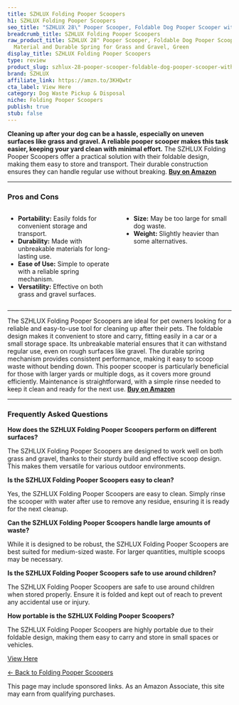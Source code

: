 ```yaml
---
title: SZHLUX Folding Pooper Scoopers
h1: SZHLUX Folding Pooper Scoopers
seo_title: "SZHLUX 28\" Pooper Scooper, Foldable Dog Pooper Scooper with\u2026"
breadcrumb_title: SZHLUX Folding Pooper Scoopers
raw_product_title: SZHLUX 28" Pooper Scooper, Foldable Dog Pooper Scooper with Unbreakable
  Material and Durable Spring for Grass and Gravel, Green
display_title: SZHLUX Folding Pooper Scoopers
type: review
product_slug: szhlux-28-pooper-scooper-foldable-dog-pooper-scooper-with-unbreakable-m-958543ca
brand: SZHLUX
affiliate_link: https://amzn.to/3KHQwtr
cta_label: View Here
category: Dog Waste Pickup & Disposal
niche: Folding Pooper Scoopers
publish: true
stub: false
---
```


<div id="intro" class="full-width">
  <p><strong>Cleaning up after your dog can be a hassle, especially on uneven surfaces like grass and gravel. A reliable pooper scooper makes this task easier, keeping your yard clean with minimal effort.</strong> The SZHLUX Folding Pooper Scoopers offer a practical solution with their foldable design, making them easy to store and transport. Their durable construction ensures they can handle regular use without breaking. <a href="https://amzn.to/3KHQwtr" rel="nofollow sponsored noopener" target="_blank"><strong>Buy on Amazon</strong></a></p>
</div>

<hr />
<h3 id="pros-cons">Pros and Cons</h3>
<div class="pc-grid" style="display:grid;grid-template-columns:1fr 1fr;gap:16px;">
  <ul>
    <li><strong>Portability:</strong> Easily folds for convenient storage and transport.</li>
    <li><strong>Durability:</strong> Made with unbreakable materials for long-lasting use.</li>
    <li><strong>Ease of Use:</strong> Simple to operate with a reliable spring mechanism.</li>
    <li><strong>Versatility:</strong> Effective on both grass and gravel surfaces.</li>
  </ul>
  <ul>
    <li><strong>Size:</strong> May be too large for small dog waste.</li>
    <li><strong>Weight:</strong> Slightly heavier than some alternatives.</li>
  </ul>
</div>
<hr />

<div class="full-width">
  <p>The SZHLUX Folding Pooper Scoopers are ideal for pet owners looking for a reliable and easy-to-use tool for cleaning up after their pets. The foldable design makes it convenient to store and carry, fitting easily in a car or a small storage space. Its unbreakable material ensures that it can withstand regular use, even on rough surfaces like gravel. The durable spring mechanism provides consistent performance, making it easy to scoop waste without bending down. This pooper scooper is particularly beneficial for those with larger yards or multiple dogs, as it covers more ground efficiently. Maintenance is straightforward, with a simple rinse needed to keep it clean and ready for the next use. <a href="https://amzn.to/3KHQwtr" rel="nofollow sponsored noopener" target="_blank"><strong>Buy on Amazon</strong></a></p>
</div>

<hr />
<h3 id="faqs">Frequently Asked Questions</h3>

<p><strong>How does the SZHLUX Folding Pooper Scoopers perform on different surfaces?</strong></p>
<p>The SZHLUX Folding Pooper Scoopers are designed to work well on both grass and gravel, thanks to their sturdy build and effective scoop design. This makes them versatile for various outdoor environments.</p>

<p><strong>Is the SZHLUX Folding Pooper Scoopers easy to clean?</strong></p>
<p>Yes, the SZHLUX Folding Pooper Scoopers are easy to clean. Simply rinse the scooper with water after use to remove any residue, ensuring it is ready for the next cleanup.</p>

<p><strong>Can the SZHLUX Folding Pooper Scoopers handle large amounts of waste?</strong></p>
<p>While it is designed to be robust, the SZHLUX Folding Pooper Scoopers are best suited for medium-sized waste. For larger quantities, multiple scoops may be necessary.</p>

<p><strong>Is the SZHLUX Folding Pooper Scoopers safe to use around children?</strong></p>
<p>The SZHLUX Folding Pooper Scoopers are safe to use around children when stored properly. Ensure it is folded and kept out of reach to prevent any accidental use or injury.</p>

<p><strong>How portable is the SZHLUX Folding Pooper Scoopers?</strong></p>
<p>The SZHLUX Folding Pooper Scoopers are highly portable due to their foldable design, making them easy to carry and store in small spaces or vehicles.</p>
<p><a class="btn" href="https://amzn.to/3KHQwtr" target="_blank" rel="nofollow sponsored noopener">View Here</a></p>
<p><a href="/roundups/dog-waste-pickup-disposal/folding-pooper-scoopers/">← Back to Folding Pooper Scoopers</a></p>
<aside class="disclosure">This page may include sponsored links. As an Amazon Associate, this site may earn from qualifying purchases.</aside>
